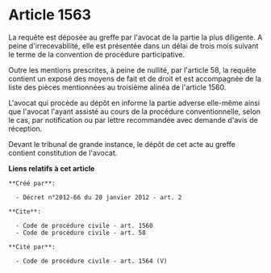 # Article 1563

La requête est déposée au greffe par l'avocat de la partie la plus diligente. A peine d'irrecevabilité, elle est présentée
dans un délai de trois mois suivant le terme de la convention de procédure participative. 

Outre les mentions prescrites, à peine de nullité, par l'article 58, la requête contient un exposé des moyens de fait et de
droit et est accompagnée de la liste des pièces mentionnées au troisième alinéa de l'article 1560. 

L'avocat qui procède au dépôt en informe la partie adverse elle-même ainsi que l'avocat l'ayant assisté au cours de la
procédure conventionnelle, selon le cas, par notification ou par lettre recommandée avec demande d'avis de réception. 

Devant le tribunal de grande instance, le dépôt de cet acte au greffe contient constitution de l'avocat.

**Liens relatifs à cet article**

	**Créé par**:

	  - Décret n°2012-66 du 20 janvier 2012 - art. 2

	**Cite**:

	  - Code de procédure civile - art. 1560
	  - Code de procédure civile - art. 58

	**Cité par**:

	  - Code de procédure civile - art. 1564 (V)
